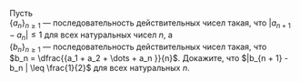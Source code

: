 Пусть  
$\{a_n\}_{n\geq 1}$ — последовательность действительных чисел такая, что 
$|a_{n+1}-a_n| \leq 1$  для всех натуральных чисел $n$, а  
$\{b_n\}_{n\geq 1}$ — последовательность действительных чисел такая, что  
$b_n  = \dfrac{{a_1  + a_2  +  \dots   + a_n }}{n}$. 
Докажите, что $|b_{n + 1}  - b_n | \leq \frac{1}{2}$  для всех натуральных $n$.